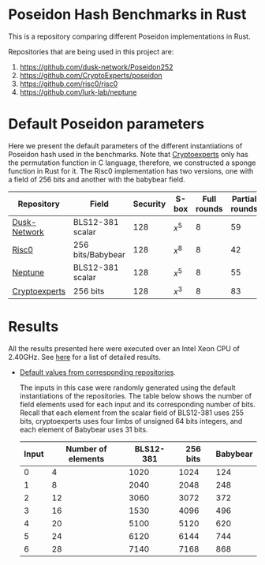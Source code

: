 # Poseidon Hash Benchmarks in Rust
This is a repository comparing different Poseidon implementations in Rust.

Repositories that are being used in this project are:
1. https://github.com/dusk-network/Poseidon252
2. https://github.com/CryptoExperts/poseidon
3. https://github.com/risc0/risc0 
4. https://github.com/lurk-lab/neptune

# Default Poseidon parameters

Here we present the default parameters of the different instantiations of Poseidon hash used in the benchmarks. Note that [Cryptoexperts](https://github.com/CryptoExperts/poseidon) only has the permutation function in C language, therefore, we constructed a sponge function in Rust for it. The Risc0 implementation has two versions, one with a field of 256 bits and another with the babybear field.


| Repository   | Field | Security | S-box | Full rounds | Partial rounds| Width|
| -------------| -------- | -------- |-------- |-------- |-------- |-------- |
| [Dusk-Network](https://github.com/dusk-network/Poseidon252) | BLS12-381 scalar     |  128    | $x^5$ |  8 | 59| 5|
| [Risc0](https://github.com/risc0/risc0)        | 256 bits/Babybear |  128 |  $x^8$ |  8 | 42 | 3/24 |
| [Neptune](https://github.com/lurk-lab/neptune)      | BLS12-381 scalar | 128 |  $x^5$ |  8 | 55 | 3 |
| [Cryptoexperts](https://github.com/CryptoExperts/poseidon)| 256 bits | 128 |  $x^3$ |  8 | 83 | 3 |

# Results

All the results presented here were executed over an Intel Xeon CPU of 2.40GHz. See [here](https://mdvillagra.github.io/poseidon-benchmarks/) for a list of detailed results.

* [Default values from corresponding repositories](https://mdvillagra.github.io/poseidon-benchmarks/Poseidon-Xeon/report/index.html).
  
  The inputs in this case were randomly generated using the default instantiations of the repositories. The table below shows the number of field elements used for each input and its corresponding number of bits. Recall that each element from the scalar field of BLS12-381 uses 255 bits, cryptoexperts uses four limbs of unsigned 64 bits integers, and each element of Babybear uses 31 bits.
  
  | Input | Number of elements | BLS12-381 | 256 bits | Babybear |
  | ----- | ------------------ | --------- | ----------- | -------- |
  | 0     | 4                  | 1020      | 1024        | 124      |
  | 1     | 8                  | 2040      | 2048        | 248      |
  | 2     | 12                 | 3060      | 3072        | 372      |
  | 3     | 16                 | 1530      | 4096        | 496      |
  | 4     | 20                 | 5100      | 5120        | 620      |
  | 5     | 24                 | 6120      | 6144        | 744      |
  | 6     | 28                 | 7140      | 7168        | 868      |